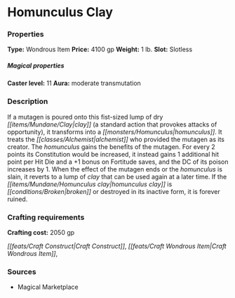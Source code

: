 ﻿---
Title: "Homunculus Clay"
Type: "Wondrous Item"
Price: "4100 gp"
Weight: "1 lb."
Slot: "Slotless"
Caster level: "11"
Aura: "moderate transmutation"
Description: |
  "If a mutagen is poured onto this fist-sized lump of dry clay (a standard action that provokes attacks of opportunity), it transforms into a homunculus. It treats the alchemist who provided the mutagen as its creator. The homunculus gains the benefits of the mutagen. For every 2 points its Constitution would be increased, it instead gains 1 additional hit point per Hit Die and a +1 bonus on Fortitude saves, and the DC of its poison increases by 1. When the effect of the mutagen ends or the homunculus is slain, it reverts to a lump of clay that can be used again at a later time. If the _homunculus clay_ is broken or destroyed in its inactive form, it is forever ruined."
Crafting cost: "2050 gp"
Sources: "['Magical Marketplace']"
---

# Homunculus Clay

### Properties

**Type:** Wondrous Item **Price:** 4100 gp **Weight:** 1 lb. **Slot:** Slotless

##### Magical properties

**Caster level:** 11 **Aura:** moderate transmutation

### Description

If a mutagen is poured onto this fist-sized lump of dry _[[items/Mundane/Clay|clay]]_ (a standard action that provokes attacks of opportunity), it transforms into a _[[monsters/Homunculus|homunculus]]_. It treats the _[[classes/Alchemist|alchemist]]_ who provided the mutagen as its creator. The _homunculus_ gains the benefits of the mutagen. For every 2 points its Constitution would be increased, it instead gains 1 additional hit point per Hit Die and a +1 bonus on Fortitude saves, and the DC of its poison increases by 1. When the effect of the mutagen ends or the _homunculus_ is slain, it reverts to a lump of _clay_ that can be used again at a later time. If the _[[items/Mundane/Homunculus clay|homunculus clay]]_ is _[[conditions/Broken|broken]]_ or destroyed in its inactive form, it is forever ruined.

### Crafting requirements

**Crafting cost:** 2050 gp

_[[feats/Craft Construct|Craft Construct]]_, _[[feats/Craft Wondrous Item|Craft Wondrous Item]]_,

### Sources

* Magical Marketplace
